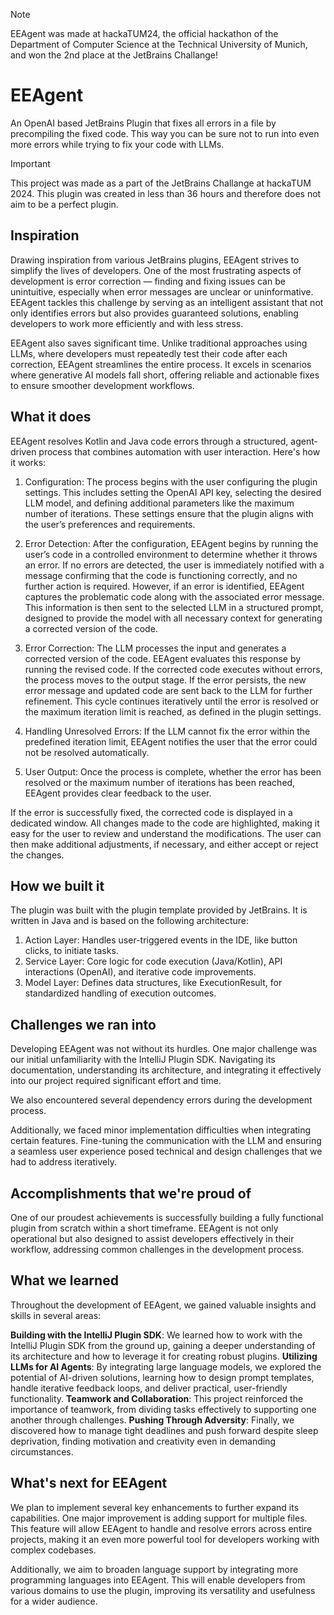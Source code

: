 > [!NOTE]  
> EEAgent was made at hackaTUM24, the official hackathon of the Department of Computer Science at the Technical University of Munich, and won the 2nd place at the
> JetBrains Challange!

# EEAgent

An OpenAI based JetBrains Plugin that fixes all errors in a file by precompiling the fixed code. This way you can be sure not to run into even more errors while trying to fix your code with LLMs.

> [!IMPORTANT]  
> This project was made as a part of the JetBrains Challange at hackaTUM 2024. This plugin was created in less than 36 hours and therefore does not aim to be a perfect plugin.

## Inspiration
Drawing inspiration from various JetBrains plugins, EEAgent strives to simplify the lives of developers. One of the most frustrating aspects of development is error correction — finding and fixing issues can be unintuitive, especially when error messages are unclear or uninformative. EEAgent tackles this challenge by serving as an intelligent assistant that not only identifies errors but also provides guaranteed solutions, enabling developers to work more efficiently and with less stress.

EEAgent also saves significant time. Unlike traditional approaches using LLMs, where developers must repeatedly test their code after each correction, EEAgent streamlines the entire process. It excels in scenarios where generative AI models fall short, offering reliable and actionable fixes to ensure smoother development workflows.

## What it does
EEAgent resolves Kotlin and Java code errors through a structured, agent-driven process that combines automation with user interaction. Here's how it works:

1. Configuration:
The process begins with the user configuring the plugin settings. This includes setting the OpenAI API key, selecting the desired LLM model, and defining additional parameters like the maximum number of iterations. These settings ensure that the plugin aligns with the user’s preferences and requirements.

2. Error Detection:
After the configuration, EEAgent begins by running the user’s code in a controlled environment to determine whether it throws an error. If no errors are detected, the user is immediately notified with a message confirming that the code is functioning correctly, and no further action is required. However, if an error is identified, EEAgent captures the problematic code along with the associated error message. This information is then sent to the selected LLM in a structured prompt, designed to provide the model with all necessary context for generating a corrected version of the code.

3. Error Correction:
The LLM processes the input and generates a corrected version of the code. EEAgent evaluates this response by running the revised code. If the corrected code executes without errors, the process moves to the output stage. If the error persists, the new error message and updated code are sent back to the LLM for further refinement. This cycle continues iteratively until the error is resolved or the maximum iteration limit is reached, as defined in the plugin settings.

4. Handling Unresolved Errors:
If the LLM cannot fix the error within the predefined iteration limit, EEAgent notifies the user that the error could not be resolved automatically.

5. User Output:
Once the process is complete, whether the error has been resolved or the maximum number of iterations has been reached, EEAgent provides clear feedback to the user.

If the error is successfully fixed, the corrected code is displayed in a dedicated window. All changes made to the code are highlighted, making it easy for the user to review and understand the modifications. The user can then make additional adjustments, if necessary, and either accept or reject the changes.

## How we built it
The plugin was built with the plugin template provided by JetBrains. It is written in Java and is based on the following architecture: 
1. Action Layer: Handles user-triggered events in the IDE, like button clicks, to initiate tasks.
2. Service Layer: Core logic for code execution (Java/Kotlin), API interactions (OpenAI), and iterative code improvements.
3. Model Layer: Defines data structures, like ExecutionResult, for standardized handling of execution outcomes.
## Challenges we ran into
Developing EEAgent was not without its hurdles. One major challenge was our initial unfamiliarity with the IntelliJ Plugin SDK. Navigating its documentation, understanding its architecture, and integrating it effectively into our project required significant effort and time.

We also encountered several dependency errors during the development process. 

Additionally, we faced minor implementation difficulties when integrating certain features. Fine-tuning the communication with the LLM and ensuring a seamless user experience posed technical and design challenges that we had to address iteratively.

## Accomplishments that we're proud of
One of our proudest achievements is successfully building a fully functional plugin from scratch within a short timeframe. EEAgent is not only operational but also designed to assist developers effectively in their workflow, addressing common challenges in the development process.

## What we learned
Throughout the development of EEAgent, we gained valuable insights and skills in several areas:

**Building with the IntelliJ Plugin SDK**: We learned how to work with the IntelliJ Plugin SDK from the ground up, gaining a deeper understanding of its architecture and how to leverage it for creating robust plugins.
**Utilizing LLMs for AI Agents**: By integrating large language models, we explored the potential of AI-driven solutions, learning how to design prompt templates, handle iterative feedback loops, and deliver practical, user-friendly functionality.
**Teamwork and Collaboration**: This project reinforced the importance of teamwork, from dividing tasks effectively to supporting one another through challenges.
**Pushing Through Adversity**: Finally, we discovered how to manage tight deadlines and push forward despite sleep deprivation, finding motivation and creativity even in demanding circumstances.

## What's next for EEAgent
We plan to implement several key enhancements to further expand its capabilities. One major improvement is adding support for multiple files. This feature will allow EEAgent to handle and resolve errors across entire projects, making it an even more powerful tool for developers working with complex codebases.

Additionally, we aim to broaden language support by integrating more programming languages into EEAgent. This will enable developers from various domains to use the plugin, improving its versatility and usefulness for a wider audience.



